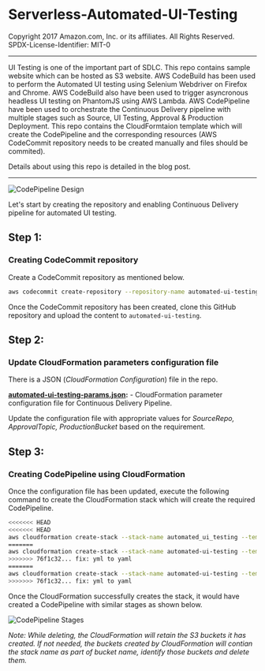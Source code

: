 # Serverless-Automated-UI-Testing

Copyright 2017 Amazon.com, Inc. or its affiliates. All Rights Reserved.
SPDX-License-Identifier: MIT-0

***

UI Testing is one of the important part of SDLC. This repo contains sample website which can be hosted as S3 website. AWS CodeBuild has been used to perform the Automated UI testing using Selenium Webdriver on Firefox and Chrome. AWS CodeBuild also have been used to trigger asyncronous headless UI testing on PhantomJS using AWS Lambda. AWS CodePipeline have been used to orchestrate the Continuous Delivery pipeline with multiple stages such as Source, UI Testing, Approval & Production Deployment. This repo contains the CloudFormtaion template which will create the CodePipeline and the corresponding resources (AWS CodeCommit repository needs to be created manually and files should be commited).

Details about using this repo is detailed in the blog post.

***

![CodePipeline Design](Automated_UI_Testing.png)

Let's start by creating the repository and enabling Continuous Delivery pipeline for automated UI testing.


## Step 1:

### Creating CodeCommit repository
Create a CodeCommit repository as mentioned below.

```bash
aws codecommit create-repository --repository-name automated-ui-testing --repository-description "Repository for Automated UI Testing and Continuous Delivery using CodePipeline."
```

Once the CodeCommit repository has been created, clone this GitHub repository and upload the content to  `automated-ui-testing`.


## Step 2:

### Update CloudFormation parameters configuration file
There is a JSON (*CloudFormation Configuration*) file in the repo.

**[automated-ui-testing-params.json](automated-ui-testing-params.json):** - CloudFormation parameter configuration file for Continuous Delivery Pipeline.

Update the configuration file with appropriate values for *SourceRepo, ApprovalTopic, ProductionBucket* based on the requirement.


## Step 3:

### Creating CodePipeline using CloudFormation

Once the configuration file has been updated, execute the following command to create the CloudFormation stack which will create the required CodePipeline.

```bash
<<<<<<< HEAD
<<<<<<< HEAD
aws cloudformation create-stack --stack-name automated_ui_testing --template-body file://automated-ui-testing.yaml --parameters file://automated-ui-testing-params.json --capabilities CAPABILITY_NAMED_IAM
=======
aws cloudformation create-stack --stack-name automated-ui-testing --template-body file://automated-ui-testing.yaml --parameters file://automated-ui-testing-params.json --capabilities CAPABILITY_NAMED_IAM
>>>>>>> 76f1c32... fix: yml to yaml
=======
aws cloudformation create-stack --stack-name automated-ui-testing --template-body file://automated-ui-testing.yaml --parameters file://automated-ui-testing-params.json --capabilities CAPABILITY_NAMED_IAM
>>>>>>> 76f1c32... fix: yml to yaml
```

Once the CloudFormation successfully creates the stack, it would have created a CodePipeline with similar stages as shown below.

![CodePipeline Stages](CodePipeline_Flow.png)

_Note: While deleting, the CloudFormation will retain the S3 buckets it has created. If not needed, the buckets created by CloudFormation will contian the stack name as part of bucket name, identify those buckets and delete them._
